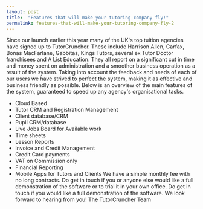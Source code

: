 ```yaml
---
layout: post
title:  "Features that will make your tutoring company fly!"
permalink: features-that-will-make-your-tutoring-company-fly-2
---
```

Since our launch earlier this year many of the UK's top tuition agencies have
signed up to TutorCruncher. These include Harrison Allen, Carfax, Bonas
MacFarlane, Gabbitas, Kings Tutors, several ex Tutor Doctor franchisees and A
List Education. They all report on a significant cut in time and money spent
on administration and a smoother business operation as a result of the system.
Taking into account the feedback and needs of each of our users we have
strived to perfect the system, making it as effective and business friendly as
possible.  Below is an overview of the main features of the system, guaranteed
to speed up any agency's organisational tasks.

* Cloud Based 
* Tutor CRM and Registration Management 
* Client database/CRM 
* Pupil CRM/database 
* Live Jobs Board for Available work 
* Time sheets 
* Lesson Reports 
* Invoice and Credit Management 
* Credit Card payments 
* VAT on Commission only 
* Financial Reporting 
* Mobile Apps for Tutors and Clients 
We have a simple monthly fee with no long contracts. Do get in touch if you or
anyone else would like a full demonstration of the software or to trial it in
your own office. Do get in touch if you would like a full demonstration of the
software. We look forward to hearing from you! The TutorCruncher Team

